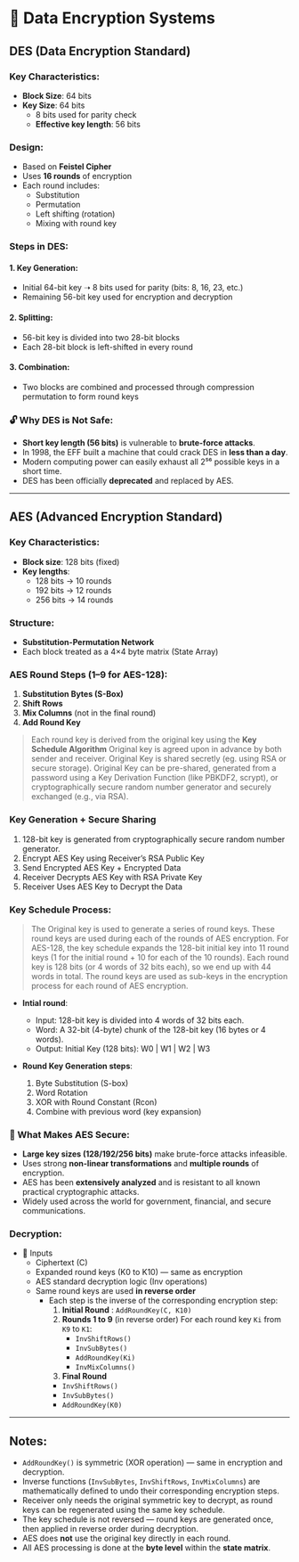 
# 🔐 Data Encryption Systems

## DES (Data Encryption Standard)

### Key Characteristics:
- **Block Size**: 64 bits
- **Key Size**: 64 bits  
  - 8 bits used for parity check  
  - **Effective key length**: 56 bits

### Design:
- Based on **Feistel Cipher**
- Uses **16 rounds** of encryption
- Each round includes:
  - Substitution
  - Permutation
  - Left shifting (rotation)
  - Mixing with round key

### Steps in DES:

#### 1. **Key Generation:**
- Initial 64-bit key ➝ 8 bits used for parity (bits: 8, 16, 23, etc.)
- Remaining 56-bit key used for encryption and decryption

#### 2. **Splitting:**
- 56-bit key is divided into two 28-bit blocks
- Each 28-bit block is left-shifted in every round

#### 3. **Combination:**
- Two blocks are combined and processed through compression permutation to form round keys

### 🔓 Why DES is Not Safe:
- **Short key length (56 bits)** is vulnerable to **brute-force attacks**. 
- In 1998, the EFF built a machine that could crack DES in **less than a day**.
- Modern computing power can easily exhaust all 2⁵⁶ possible keys in a short time.
- DES has been officially **deprecated** and replaced by AES.

---

## AES (Advanced Encryption Standard)

### Key Characteristics:
- **Block size**: 128 bits (fixed)
- **Key lengths**: 
  - 128 bits → 10 rounds  
  - 192 bits → 12 rounds  
  - 256 bits → 14 rounds  

### Structure:
- **Substitution-Permutation Network**
- Each block treated as a 4×4 byte matrix (State Array)

### AES Round Steps (1–9 for AES-128):
1. **Substitution Bytes (S-Box)**
2. **Shift Rows**
3. **Mix Columns** (not in the final round)
4. **Add Round Key**

> Each round key is derived from the original key using the **Key Schedule Algorithm**
> Original key is agreed upon in advance by both sender and receiver.
> Original Key is shared secretly (eg. using RSA or secure storage).
> Original Key can be pre-shared, generated from a password using a Key Derivation Function (like PBKDF2, scrypt), or cryptographically secure random number generator and securely exchanged (e.g., via RSA). 

### Key Generation + Secure Sharing 
1. 128-bit key is generated from cryptographically secure random number generator.
2. Encrypt AES Key using Receiver’s RSA Public Key
3. Send Encrypted AES Key + Encrypted Data
4. Receiver Decrypts AES Key with RSA Private Key
5. Receiver Uses AES Key to Decrypt the Data

### Key Schedule Process:
> The Original key is used to generate a series of round keys. These round keys are used during each of the rounds of AES encryption. For AES-128, the key schedule expands the 128-bit initial key into 11 round keys (1 for the initial round + 10 for each of the 10 rounds). Each round key is 128 bits (or 4 words of 32 bits each), so we end up with 44 words in total. The round keys are used as sub-keys in the encryption process for each round of AES encryption.

- **Intial round**:
  - Input: 128-bit key is divided into 4 words of 32 bits each. 
  - Word: A 32-bit (4-byte) chunk of the 128-bit key (16 bytes or 4 words).
  - Output: Initial Key (128 bits): W0 | W1 | W2 | W3

- **Round Key Generation steps**:
  1. Byte Substitution (S-box)
  2. Word Rotation
  3. XOR with Round Constant (Rcon)
  4. Combine with previous word (key expansion)

### 🔐 What Makes AES Secure:
- **Large key sizes (128/192/256 bits)** make brute-force attacks infeasible.
- Uses strong **non-linear transformations** and **multiple rounds** of encryption.
- AES has been **extensively analyzed** and is resistant to all known practical cryptographic attacks.
- Widely used across the world for government, financial, and secure communications.

### Decryption:
- 🔐 Inputs
  - Ciphertext (C)
  - Expanded round keys (K0 to K10) — same as encryption
  - AES standard decryption logic (Inv operations)
  - Same round keys are used **in reverse order**
    - Each step is the inverse of the corresponding encryption step:
      1. **Initial Round** : `AddRoundKey(C, K10)`
      2. **Rounds 1 to 9** (in reverse order)
          For each round key `Ki` from `K9` to `K1`:
          - `InvShiftRows()`
          - `InvSubBytes()`
          - `AddRoundKey(Ki)`
          - `InvMixColumns()`
      3. **Final Round**
        - `InvShiftRows()`
        - `InvSubBytes()`
        - `AddRoundKey(K0)`



---

## Notes:
- `AddRoundKey()` is symmetric (XOR operation) — same in encryption and decryption.
- Inverse functions (`InvSubBytes`, `InvShiftRows`, `InvMixColumns`) are mathematically defined to undo their corresponding encryption steps.
- Receiver only needs the original symmetric key to decrypt, as round keys can be regenerated using the same key schedule.
- The key schedule is not reversed — round keys are generated once, then applied in reverse order during decryption.
- AES does **not** use the original key directly in each round.
- All AES processing is done at the **byte level** within the **state matrix**.
